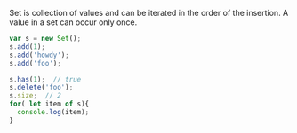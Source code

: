 Set is collection of values and can be iterated in the order of the insertion. A value in a set can occur only once.

```Javascript
var s = new Set();
s.add(1);
s.add('howdy');
s.add('foo');

s.has(1);  // true
s.delete('foo');
s.size;  // 2
for( let item of s){
  console.log(item);
}
```
